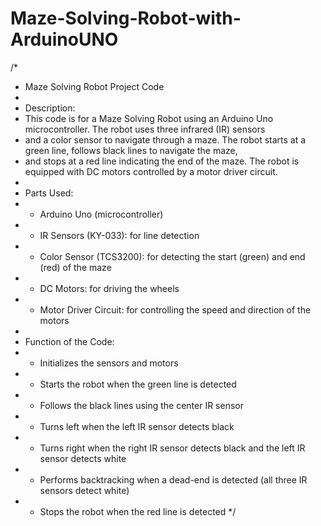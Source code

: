 # Maze-Solving-Robot-with-ArduinoUNO
/*
 * Maze Solving Robot Project Code
 * 
 * Description:
 * This code is for a Maze Solving Robot using an Arduino Uno microcontroller. The robot uses three infrared (IR) sensors 
 * and a color sensor to navigate through a maze. The robot starts at a green line, follows black lines to navigate the maze, 
 * and stops at a red line indicating the end of the maze. The robot is equipped with DC motors controlled by a motor driver circuit.
 *
 * Parts Used:
 * - Arduino Uno (microcontroller)
 * - IR Sensors (KY-033): for line detection
 * - Color Sensor (TCS3200): for detecting the start (green) and end (red) of the maze
 * - DC Motors: for driving the wheels
 * - Motor Driver Circuit: for controlling the speed and direction of the motors
 * 
 * Function of the Code:
 * - Initializes the sensors and motors
 * - Starts the robot when the green line is detected
 * - Follows the black lines using the center IR sensor
 * - Turns left when the left IR sensor detects black
 * - Turns right when the right IR sensor detects black and the left IR sensor detects white
 * - Performs backtracking when a dead-end is detected (all three IR sensors detect white)
 * - Stops the robot when the red line is detected
 */
